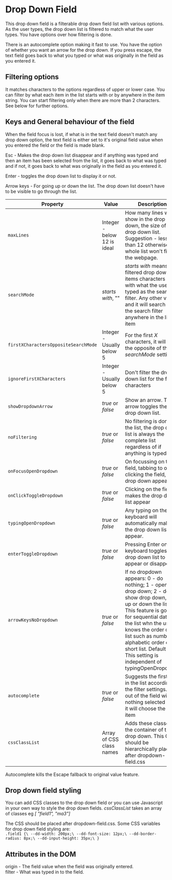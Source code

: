 # Drop Down Field

This drop down field is a filterable drop down field list with various options.
As the user types, the drop down list is filtered to match what the user types.
You have options over how filtering is done.

There is an autocomplete option making it fast to use. You have the option of
whether you want an arrow for the drop down. If you press escape, the text field
goes back to what you typed or what was originally in the field as you entered
it.

## Filtering options

It matches characters to the options regardless of upper or lower case. You can
filter by what each item in the list starts with or by anywhere in the item
string. You can start filtering only when there are more than 2 characters. See
below for further options.

## Keys and General behaviour of the field

When the field focus is lost, if what is in the text field doesn't match any
drop down option, the text field is either set to it's original field value when
you entered the field or the field is made blank.

Esc - Makes the drop down list disappear and if anything was typed and then an
item has been selected from the list, it goes back to what was typed and if not,
it goes back to what was originally in the field as you entered it.

Enter - toggles the drop down list to display it or not.

Arrow keys - For going up or down the list. The drop down list doesn't have to
be visible to go through the list.

| Property                             | Value                       | Description                                                                                                                                                                                                                                                                                                                    |
| ------------------------------------ | --------------------------- | ------------------------------------------------------------------------------------------------------------------------------------------------------------------------------------------------------------------------------------------------------------------------------------------------------------------------------ |
| `maxLines`                           | Integer - below 12 is ideal | How many lines will show in the drop down, the size of the drop down list. Suggestion - less than 12 otherwise the whole list won't fit on the webpage.                                                                                                                                                                        |
| `searchMode`                         | _starts with_, ""           | _starts with_ means the filtered drop down list items characters start with what the user typed as the search filter. Any other value and it will search for the search filter anywhere in the list item                                                                                                                       |
| `firstXCharactersOppositeSearchMode` | Integer - Usually below 5   | For the first _X_ characters, it will do the opposite of the _searchMode_ setting.                                                                                                                                                                                                                                             |
| `ignoreFirstXCharacters`             | Integer - Usually below 5   | Don't filter the drop down list for the first _X_ characters                                                                                                                                                                                                                                                                   |
| `showDropdownArrow`                  | _true_ or _false_           | Show an arrow. The arrow toggles the drop down list.                                                                                                                                                                                                                                                                           |
| `noFiltering`                        | _true_ or _false_           | No filtering is done on the list, the drop down list is always the complete list regardless of if anything is typed.                                                                                                                                                                                                           |
| `onFocusOpenDropdown`                | _true_ or _false_           | On focussing on the field, tabbing to or clicking the field, the drop down appears                                                                                                                                                                                                                                             |
| `onClickToggleDropdown`              | _true_ or _false_           | Clicking on the field makes the drop down list appear                                                                                                                                                                                                                                                                          |
| `typingOpenDropdown`                 | _true_ or _false_           | Any typing on the keyboard will automatically make the drop down list appear.                                                                                                                                                                                                                                                  |
| `enterToggleDropdown`                | _true_ or _false_           | Pressing Enter on the keyboard toggles the drop down list to appear or disappear.                                                                                                                                                                                                                                              |
| `arrowKeysNoDropdown`                | _true_ or _false_           | If no dropdown appears: 0 - do nothing; 1 - open drop down; 2 - don't show drop down, go up or down the list. This feature is good for sequential data in the list whn the user knows the order of the list such as numbers, alphabetic order of a short list. Default - 0. This setting is independent of typingOpenDropdown. |
| `autocomplete`                       | _true_ or _false_           | Suggests the first item in the list according to the filter settings. Tab out of the field with nothing selected and it will choose the first item                                                                                                                                                                             |
| `cssClassList`                       | Array of CSS class names    | Adds these classes to the container of the drop down. This CSS should be hierarchically placed after dropdown-field.css                                                                                                                                                                                                        |

Autocomplete kills the Escape fallback to original value feature.

## Drop down field styling
You can add CSS classes to the drop down field or you can use Javascript in your
own way to style the drop down fields. _cssClassList_ takes an array of classes
eg _[ "field1", "ma3"]_

The CSS should be placed after dropdown-field.css. Some CSS variables for drop
down field styling are:\
``
.field1 {\
    --dd-width: 200px;\
    --dd-font-size: 12px;\
    --dd-border-radius: 8px;\
    --dd-input-height: 35px;\
}
``

## Attributes in the DOM
origin - The field value when the field was originally entered.\
filter - What was typed in to the field.
